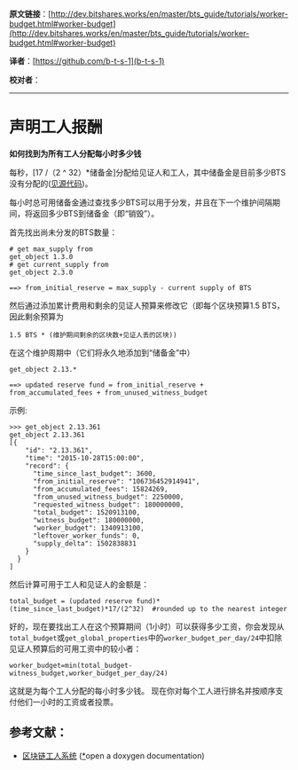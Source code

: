   **原文链接**：[http://dev.bitshares.works/en/master/bts_guide/tutorials/worker-budget.html#worker-budget](http://dev.bitshares.works/en/master/bts_guide/tutorials/worker-budget.html#worker-budget)
 
 **译者**：[https://github.com/b-t-s-1](b-t-s-1)
 
 **校对者**： 
  
***  

# 声明工人报酬

**如何找到为所有工人分配每小时多少钱**

每秒，[17 /（2 ^ 32）*储备金]分配给见证人和工人，其中储备金是目前多少BTS没有分配的([见源代码](https://github.com/cryptonomex/graphene/blob/f85dec1c23f6bf9259ad9f15311b2e4aac4f9d44/libraries/chain/include/graphene/chain/config.hpp))。

每小时总可用储备金通过查找多少BTS可以用于分发，并且在下一个维护间隔期间，将返回多少BTS到储备金（即“销毁”）。

首先找出尚未分发的BTS数量：

```
# get max_supply from
get_object 1.3.0
# get current_supply from
get_object 2.3.0

==> from_initial_reserve = max_supply - current supply of BTS
```

然后通过添加累计费用和剩余的见证人预算来修改它（即每个区块预算1.5 BTS，因此剩余预算为

```
1.5 BTS * (维护期间剩余的区块数+见证人丢的区块))
```

在这个维护周期中（它们将永久地添加到“储备金”中）


```
get_object 2.13.*

==> updated reserve fund = from_initial_reserve +  from_accumulated_fees + from_unused_witness_budget
```

示例:

```
>>> get_object 2.13.361
get_object 2.13.361
[{
    "id": "2.13.361",
    "time": "2015-10-28T15:00:00",
    "record": {
      "time_since_last_budget": 3600,
      "from_initial_reserve": "106736452914941",
      "from_accumulated_fees": 15824269,
      "from_unused_witness_budget": 2250000,
      "requested_witness_budget": 180000000,
      "total_budget": 1520913100,
      "witness_budget": 180000000,
      "worker_budget": 1340913100,
      "leftover_worker_funds": 0,
      "supply_delta": 1502838831
    }
  }
]
```

然后计算可用于工人和见证人的金额是：

```
total_budget = (updated reserve fund)*(time_since_last_budget)*17/(2^32)  #rounded up to the nearest integer
```

好的，现在要找出工人在这个预算期间（1小时）可以获得多少工资，你会发现从 `total_budget`或`get_global_properties`中的`worker_budget_per_day/24`中扣除见证人预算后的可用工资中的较小者：  
 
```
worker_budget=min(total_budget-witness_budget,worker_budget_per_day/24)
```

这就是为每个工人分配的每小时多少钱。 现在你对每个工人进行排名并按顺序支付他们一小时的工资或者投票。

## 参考文献：

* [区块链工人系统](https://bitshares.org/doxygen/group__workers.html) ([*](#id1)open a doxygen documentation)

 